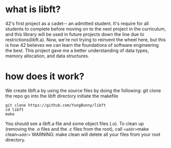 # what is libft?
42's first project as a cadet-- an admitted student.
It's require for all students to complete before moving on to the next project in the curriculum, and this library will be used in future projects down the line due to restrictions(libft.a).
Now, we're not trying to reinvent the wheel here, but this is how 42 believes we can learn the foundations of software engineering the best. This project gave me a better understanding of data types, memory allocation, and data structures. 

# how does it work?
We create libft.a by using the source files by doing the following:
git clone the repo
go into the libft directory
initiate the makefile

```
git clone https://github.com/YungBunny/libft
cd libft
make
```

You should see a libft.a file and some object files (.o).
To clean up (removing the .o files and the .c files from the root), call `<addr>`make clean`<addr>`
WARNING: make clean will delete all your files from your root directory.
